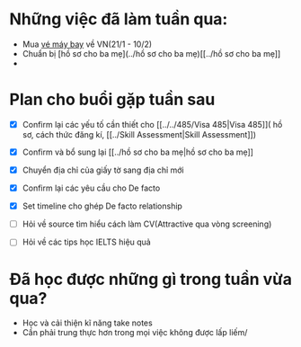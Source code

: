 # Những việc đã làm tuần qua:
- Mua [vé máy bay](../vé%20máy%20bay.md) về VN(21/1 - 10/2)
- Chuẩn bị  [hồ sơ cho ba mẹ](../hồ sơ cho ba mẹ)[[../hồ sơ cho ba mẹ]]
- 
# Plan cho buổi gặp tuần sau
- [x] Confirm lại các yếu tố cần thiết cho [[../../485/Visa 485|Visa 485]]( hồ sơ, cách thức đăng kí, [[../Skill Assessment|Skill Assessment]])
- [x] Confirm và bổ sung lại [[../hồ sơ cho ba mẹ|hồ sơ cho ba mẹ]]
- [x] Chuyển địa chỉ của giấy tờ sang địa chỉ mới
- [x] Confirm lại các yêu cầu cho De facto 
- [x] Set timeline cho ghép De facto relationship
- [ ] Hỏi về source tìm hiểu cách làm CV(Attractive qua vòng screening)
- [ ] Hỏi về các tips học IELTS hiệu quả


# Đã học được những gì trong tuần vừa qua?

- Học và cải thiện kĩ năng take notes
- Cần phải trung thực hơn trong mọi việc không được lấp liếm/
